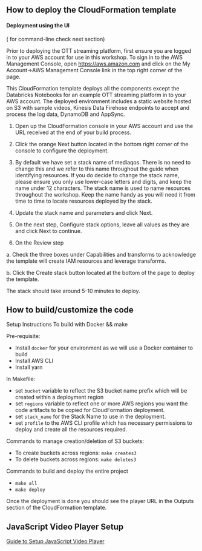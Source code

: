 ## How to deploy the CloudFormation template 

#### Deployment using the  UI 
( for command-line check next section)

Prior to deploying the OTT streaming platform, first ensure you are logged in to your AWS account for use in this workshop. To sign in to the AWS Management Console, open https://aws.amazon.com and click on the My Account->AWS Management Console link in the top right corner of the page.

This CloudFormation template deploys all the components except the Databricks Notebooks for an example OTT streaming platform in to your AWS account. 
The deployed environment includes a static website hosted on S3 with sample videos, Kinesis Data Firehose endpoints to accept and process the log data, DynamoDB and AppSync. 
 
1. Open up the CloudFormation console in your AWS account and use the URL received at the end of your build process. 

2. Click the orange Next button located in the bottom right corner of the console to configure the deployment.

3. By default we have set a stack name of mediaqos. There is no need to change this and we refer to this name throughout the guide when identifying resources. If you do decide to change the stack name, please ensure you only use lower-case letters and digits, and keep the name under 12 characters. The stack name is used to name resources throughout the workshop. Keep the name handy as you will need it from time to time to locate resources deployed by the stack.

4. Update the stack name and parameters and click Next.

5. On the next step, Configure stack options, leave all values as they are and click Next to continue.

6. On the Review step

a. Check the three boxes under Capabilities and transforms to acknowledge the template will create IAM resources and leverage transforms.

b. Click the Create stack button located at the bottom of the page to deploy the template.

The stack should take around 5-10 minutes to deploy.
 
## How to build/customize the code 

Setup Instructions
To build with Docker && make

Pre-requisite:
- Install `docker` for your environment as we will use a Docker container to build
- Install AWS CLI
- Install yarn

In Makefile:

  - set `bucket` variable to reflect the S3 bucket name prefix which will be created within a deployment region
  - set `regions` variable to reflect one or more AWS regions you want the code artifacts to be copied for CloudFormation deployment.
  - set `stack_name` for the Stack Name to use in the deployment.
  - set `profile` to the AWS CLI profile which has necessary permissions to deploy and create all the resources required.

Commands to manage creation/deletion of S3 buckets:
- To create buckets across regions: `make creates3`
- To delete buckets across regions: `make deletes3`

Commands to build and deploy the entire project
- `make all`
- `make deploy`

Once the deployment is done you should see the player URL in the Outputs section of the CloudFormation template.

## JavaScript Video Player Setup

[Guide to Setup JavaScript Video Player](PLAYERSETUP.md)
